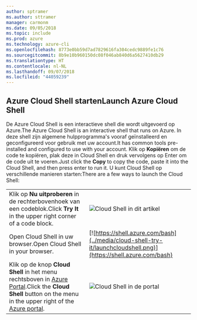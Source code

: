 ```yaml
---
author: sptramer
ms.author: sttramer
manager: carmonm
ms.date: 09/05/2018
ms.topic: include
ms.prod: azure
ms.technology: azure-cli
ms.openlocfilehash: 8773e0bb59d7ad7829616fa304cedc9889fe1c76
ms.sourcegitcommit: 8b9e10b960150dc08f046ab840d6a5627410db29
ms.translationtype: HT
ms.contentlocale: nl-NL
ms.lasthandoff: 09/07/2018
ms.locfileid: "44059239"
---
```

## <a name="launch-azure-cloud-shell"></a><span data-ttu-id="8e639-101">Azure Cloud Shell starten</span><span class="sxs-lookup"><span data-stu-id="8e639-101">Launch Azure Cloud Shell</span></span>

<span data-ttu-id="8e639-102">De Azure Cloud Shell is een interactieve shell die wordt uitgevoerd op Azure.</span><span class="sxs-lookup"><span data-stu-id="8e639-102">The Azure Cloud Shell is an interactive shell that runs on Azure.</span></span> <span data-ttu-id="8e639-103">In deze shell zijn algemene hulpprogramma's vooraf geïnstalleerd en geconfigureerd voor gebruik met uw account.</span><span class="sxs-lookup"><span data-stu-id="8e639-103">It has common tools pre-installed and configured to use with your account.</span></span> <span data-ttu-id="8e639-104">Klik op **Kopiëren** om de code te kopiëren, plak deze in Cloud Shell en druk vervolgens op Enter om de code uit te voeren.</span><span class="sxs-lookup"><span data-stu-id="8e639-104">Just click the **Copy** to copy the code, paste it into the Cloud Shell, and then press enter to run it.</span></span>  <span data-ttu-id="8e639-105">U kunt Cloud Shell op verschillende manieren starten:</span><span class="sxs-lookup"><span data-stu-id="8e639-105">There are a few ways to launch the Cloud Shell:</span></span>

|   | |
|-----------------------------------------------|---|
| <span data-ttu-id="8e639-106">Klik op **Nu uitproberen** in de rechterbovenhoek van een codeblok.</span><span class="sxs-lookup"><span data-stu-id="8e639-106">Click **Try It** in the upper right corner of a code block.</span></span> | ![Cloud Shell in dit artikel](../media/cloud-shell-try-it/cli-try-it.png) |
| <span data-ttu-id="8e639-108">Open Cloud Shell in uw browser.</span><span class="sxs-lookup"><span data-stu-id="8e639-108">Open Cloud Shell in your browser.</span></span> | [![https://shell.azure.com/bash](../media/cloud-shell-try-it/launchcloudshell.png)](https://shell.azure.com/bash) |
| <span data-ttu-id="8e639-109">Klik op de knop **Cloud Shell** in het menu rechtsboven in [Azure Portal](https://portal.azure.com).</span><span class="sxs-lookup"><span data-stu-id="8e639-109">Click the **Cloud Shell** button on the menu in the upper right of the [Azure portal](https://portal.azure.com).</span></span> | ![Cloud Shell in de portal](../media/cloud-shell-try-it/cloud-shell-menu.png) |
